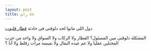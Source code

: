 ```yaml
---
layout: post
title: ٥٨ راس
---
```

دول اللى ماتوا لحد دلوقتى فى حادثة [قطار قليوب](http://news.bbc.co.uk/hi/arabic/news/newsid_5269000/5269966.stm)

المشكلة دلوقتى مين المسئول؟ القطار ولا الركاب ولا السواق ولا واحد من حزب المختلين عقليا ولا عم عبده البقال ولا نفيسة مرات زقلط ولا أنا ؟
